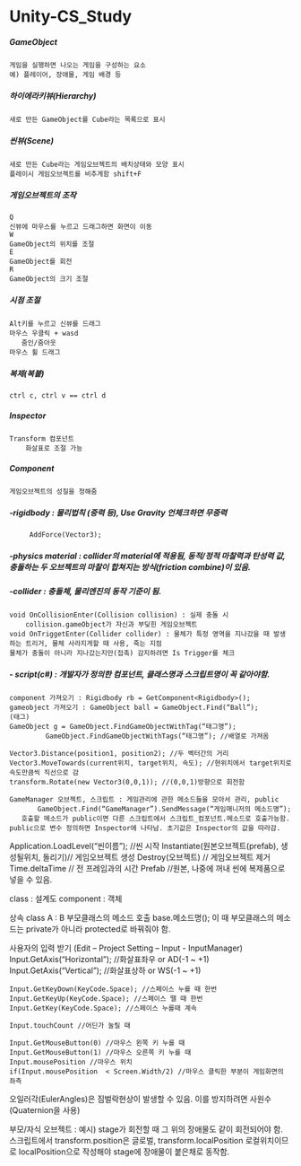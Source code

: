 # Unity-CS_Study

##### GameObject  
	게임을 실행하면 나오는 게임을 구성하는 요소  
	예) 플레이어, 장애물, 게임 배경 등  
##### 하이에라키뷰(Hierarchy)  
	새로 만든 GameObject를 Cube라는 목록으로 표시
##### 씬뷰(Scene)  
	새로 만든 Cube라는 게임오브젝트의 배치상태와 모양 표시  
	플레이시 게임오브젝트를 비추게함 shift+F
##### 게임오브젝트의 조작
	Q  
	신뷰에 마우스를 누르고 드래그하면 화면이 이동  
	W  
	GameObject의 위치를 조절  
 	E  
	GameObject를 회전  
	R  
	GameObject의 크기 조절  
##### 시점 조절
	Alt키를 누르고 신뷰를 드래그
	마우스 우클릭 + wasd
       줌인/줌아웃
	마우스 휠 드래그
##### 복제(복붙)
	ctrl c, ctrl v == ctrl d
##### Inspector
	Transform 컴포넌트
		화살표로 조절 가능
##### Component
	게임오브젝트의 성질을 정해줌

##### -rigidbody : 물리법칙 (중력 등), Use Gravity 언체크하면 무중력
	     AddForce(Vector3);
##### -physics material : collider의 material에 적용됨, 동적/정적 마찰력과 탄성력 값, 충돌하는 두 오브젝트의 마찰이 합쳐지는 방식(friction combine)이 있음.
##### -collider : 충돌체, 물리엔진의 동작 기준이 됨. 
	void OnCollisionEnter(Collision collision) : 실제 충돌 시
		collision.gameObject가 자신과 부딪힌 게임오브젝트
	void OnTriggetEnter(Collider collider) : 물체가 특정 영역을 지나갔을 때 발생하는 트리거, 물체 사라지게할 때 사용, 죽는 지점
	물체가 충돌이 아니라 지나갔는지만(접촉) 감지하려면 Is Trigger를 체크  
##### - script(c#) : 개발자가 정의한 컴포넌트, 클래스명과 스크립트명이 꼭 같아야함.
	component 가져오기 : Rigidbody rb = GetComponent<Rigidbody>();
	gameobject 가져오기 : GameObject ball = GameObject.Find(“Ball”);
	(태그)
	GameObject g = GameObject.FindGameObjectWithTag(“태그명”);
   			 GameObject.FindGameObjectWithTags(“태그명”); //배열로 가져옴

	Vector3.Distance(position1, position2); //두 벡터간의 거리
	Vector3.MoveTowards(current위치, target위치, 속도); //현위치에서 target위치로 속도만큼씩 직선으로 감
	transform.Rotate(new Vector3(0,0,1)); //(0,0,1)방향으로 회전함

	GameManager 오브젝트, 스크립트 : 게임관리에 관한 메소드들을 모아서 관리, public
           GameObject.Find(“GameManager”).SendMessage(“게임매니저의 메소드명”);
	   호출할 메소드가 public이면 다른 스크립트에서 스크립트_컴포넌트.메소드로 호출가능함.
	public으로 변수 정의하면 Inspector에 나타남. 초기값은 Inspector의 값을 따라감.
Application.LoadLevel(“씬이름”); //씬 시작
Instantiate(원본오브젝트(prefab), 생성될위치, 돌리기)// 게임오브젝트 생성
Destroy(오브젝트) // 게임오브젝트 제거
Time.deltaTime // 전 프레임과의 시간
Prefab //원본, 나중에 꺼내 씬에 복제품으로 넣을 수 있음.

class : 설계도 
component : 객체

상속 
class A : B
부모클래스의 메소드 호출 base.메소드명();
이 때 부모클래스의 메소드는 private가 아니라 protected로 바꿔줘야 함.
	

사용자의 입력 받기 (Edit – Project Setting – Input - InputManager)
	Input.GetAxis(“Horizontal”); //화살표좌우 or AD(-1 ~ +1)
	Input.GetAxis(“Vertical”); //화살표상하 or WS(-1 ~ +1)

	Input.GetKeyDown(KeyCode.Space); //스페이스 누를 때 한번
	Input.GetKeyUp(KeyCode.Space); //스페이스 뗄 때 한번
	Input.GetKey(KeyCode.Space); //스페이스 누를때 계속

	Input.touchCount //어딘가 눌릴 때

	Input.GetMouseButton(0) //마우스 왼쪽 키 누를 때 
	Input.GetMouseButton(1) //마우스 오른쪽 키 누를 때 
	Input.mousePosition //마우스 위치
	if(Input.mousePosition  < Screen.Width/2) //마우스 클릭한 부분이 게임화면의 좌측

오일러각(EulerAngles)은 짐벌락현상이 발생할 수 있음. 이를 방지하려면 사원수(Quaternion을 사용)

부모/자식 오브젝트 : 예시) stage가 회전할 때 그 위의 장애물도 같이 회전되어야 함.
	스크립트에서 transform.position은 글로벌, transform.localPosition 로컬위치이므로 localPosition으로 작성해야 stage에 장애물이 붙은채로 동작함.
